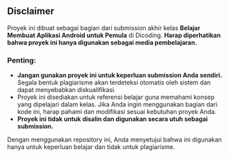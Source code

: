 ## Disclaimer

Proyek ini dibuat sebagai bagian dari submission akhir kelas **Belajar Membuat Aplikasi Android untuk Pemula** di Dicoding. **Harap diperhatikan bahwa proyek ini hanya digunakan sebagai media pembelajaran.**

### Penting:
- **Jangan gunakan proyek ini untuk keperluan submission Anda sendiri.** Segala bentuk plagiarisme akan terdeteksi otomatis oleh sistem dan dapat menyebabkan diskualifikasi.
- Proyek ini disediakan untuk referensi belajar guna memahami konsep yang dipelajari dalam kelas. Jika Anda ingin menggunakan bagian dari kode ini, harap pahami dan modifikasi sesuai kebutuhan proyek Anda.
- **Proyek ini tidak untuk disalin dan digunakan secara utuh sebagai submission.**

Dengan menggunakan repository ini, Anda menyetujui bahwa ini digunakan hanya untuk keperluan belajar dan tidak untuk plagiarisme.

